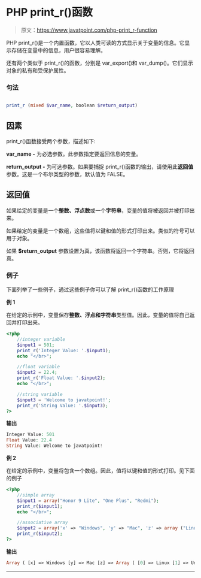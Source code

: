 # PHP print_r()函数

> 原文：<https://www.javatpoint.com/php-print_r-function>

PHP print_r()是一个内置函数，它以人类可读的方式显示关于变量的信息。它显示存储在变量中的信息，用户很容易理解。

还有两个类似于 print_r()的函数，分别是 var_export()和 var_dump()。它们显示对象的私有和受保护属性。

### 句法

```php

print_r (mixed $var_name, boolean $return_output)

```

## 因素

print_r()函数接受两个参数，描述如下:

**var_name -** 为必选参数。此参数指定要返回信息的变量。

**return_output -** 为可选参数。如果要捕捉 print_r()函数的输出，请使用此**返回值**参数。这是一个布尔类型的参数，默认值为 FALSE。

## 返回值

如果给定的变量是一个**整数、浮点数**或一个**字符串**，变量的值将被返回并被打印出来。

如果给定的变量是一个数组，这些值将以键和值的形式打印出来。类似的符号可以用于对象。

如果 **$return_output** 参数设置为真，该函数将返回一个字符串。否则，它将返回真。

### 例子

下面列举了一些例子，通过这些例子你可以了解 print_r()函数的工作原理

**例 1**

在给定的示例中，变量保存**整数、**浮点和**字符串**类型值。因此，变量的值将自己返回并打印出来。

```php
<?php
	//integer variable
	$input1 = 501;
	print_r('Integer Value: '.$input1);
	echo "</br>";

	//float variable
	$input2 = 22.4;
	print_r('Float Value: '.$input2);
	echo "</br>";

	//string variable
	$input3 = 'Welcome to javatpoint!';
	print_r('String Value: '.$input3);
?>

```

**输出**

```php
Integer Value: 501
Float Value: 22.4
String Value: Welcome to javatpoint!

```

**例 2**

在给定的示例中，变量将包含一个数组。因此，值将以键和值的形式打印。见下面的例子

```php
<?php
	//simple array
	$input1 = array("Honor 9 Lite", "One Plus", "Redmi");
	print_r($input1);
	echo "</br>";

	//associative array
	$input2 = array('x' => "Windows", 'y' => "Mac", 'z' => array ("Linux", "Unix", "iOS"));
	print_r($input2);
?>

```

**输出**

```php
Array ( [x] => Windows [y] => Mac [z] => Array ( [0] => Linux [1] => Unix [2] => iOS ) )

```

* * *